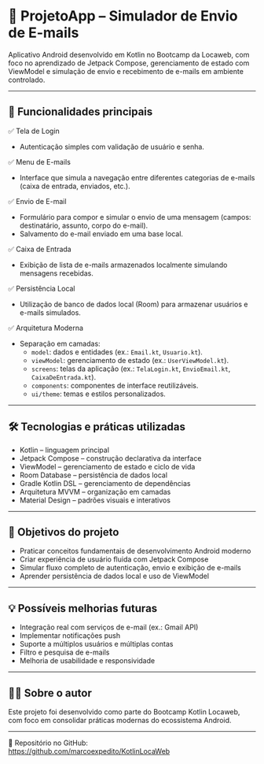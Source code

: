 
# 📱 ProjetoApp – Simulador de Envio de E-mails

Aplicativo Android desenvolvido em Kotlin no Bootcamp da Locaweb, com foco no aprendizado de Jetpack Compose, gerenciamento de estado com ViewModel e simulação de envio e recebimento de e-mails em ambiente controlado.

---

## 🚀 Funcionalidades principais

✅ Tela de Login
- Autenticação simples com validação de usuário e senha.

✅ Menu de E-mails
- Interface que simula a navegação entre diferentes categorias de e-mails (caixa de entrada, enviados, etc.).

✅ Envio de E-mail
- Formulário para compor e simular o envio de uma mensagem (campos: destinatário, assunto, corpo do e-mail).
- Salvamento do e-mail enviado em uma base local.

✅ Caixa de Entrada
- Exibição de lista de e-mails armazenados localmente simulando mensagens recebidas.

✅ Persistência Local
- Utilização de banco de dados local (Room) para armazenar usuários e e-mails simulados.

✅ Arquitetura Moderna
- Separação em camadas:
  - `model`: dados e entidades (ex.: `Email.kt`, `Usuario.kt`).
  - `viewModel`: gerenciamento de estado (ex.: `UserViewModel.kt`).
  - `screens`: telas da aplicação (ex.: `TelaLogin.kt`, `EnvioEmail.kt`, `CaixaDeEntrada.kt`).
  - `components`: componentes de interface reutilizáveis.
  - `ui/theme`: temas e estilos personalizados.

---

## 🛠️ Tecnologias e práticas utilizadas

- Kotlin – linguagem principal
- Jetpack Compose – construção declarativa da interface
- ViewModel – gerenciamento de estado e ciclo de vida
- Room Database – persistência de dados local
- Gradle Kotlin DSL – gerenciamento de dependências
- Arquitetura MVVM – organização em camadas
- Material Design – padrões visuais e interativos

---

## 🎯 Objetivos do projeto

- Praticar conceitos fundamentais de desenvolvimento Android moderno
- Criar experiência de usuário fluida com Jetpack Compose
- Simular fluxo completo de autenticação, envio e exibição de e-mails
- Aprender persistência de dados local e uso de ViewModel

---

## 💡 Possíveis melhorias futuras

- Integração real com serviços de e-mail (ex.: Gmail API)
- Implementar notificações push
- Suporte a múltiplos usuários e múltiplas contas
- Filtro e pesquisa de e-mails
- Melhoria de usabilidade e responsividade

---

## 👨‍💻 Sobre o autor

Este projeto foi desenvolvido como parte do Bootcamp Kotlin Locaweb, com foco em consolidar práticas modernas do ecossistema Android.

---

🔗 Repositório no GitHub:  
https://github.com/marcoexpedito/KotlinLocaWeb
